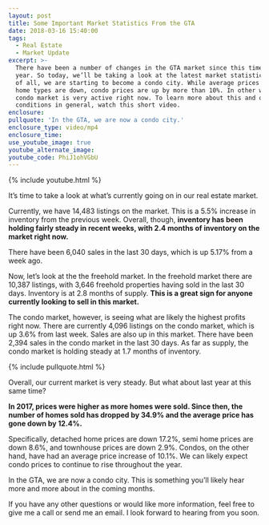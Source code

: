 ```yaml
---
layout: post
title: Some Important Market Statistics From the GTA
date: 2018-03-16 15:40:00
tags:
  - Real Estate
  - Market Update
excerpt: >-
  There have been a number of changes in the GTA market since this time last
  year. So today, we’ll be taking a look at the latest market statistics. First
  of all, we are starting to become a condo city. While average prices for other
  home types are down, condo prices are up by more than 10%. In other words, the
  condo market is very active right now. To learn more about this and our market
  conditions in general, watch this short video.
enclosure:
pullquote: 'In the GTA, we are now a condo city.'
enclosure_type: video/mp4
enclosure_time:
use_youtube_image: true
youtube_alternate_image:
youtube_code: PhiJ1ohVGbU
---
```


{% include youtube.html %}

It’s time to take a look at what’s currently going on in our real estate market.

Currently, we have 14,483 listings on the market. This is a 5.5% increase in inventory from the previous week. Overall, though, **inventory has been holding fairly steady in recent weeks, with 2.4 months of inventory on the market right now.**

There have been 6,040 sales in the last 30 days, which is up 5.17% from a week ago.

Now, let’s look at the the freehold market. In the freehold market there are 10,387 listings, with 3,646 freehold properties having sold in the last 30 days. Inventory is at 2.8 months of supply. **This is a great sign for anyone currently looking to sell in this market.**

The condo market, however, is seeing what are likely the highest profits right now. There are currently 4,096 listings on the condo market, which is up 3.6% from last week. Sales are also up in this market. There have been 2,394 sales in the condo market in the last 30 days. As far as supply, the condo market is holding steady at 1.7 months of inventory.

{% include pullquote.html %}

Overall, our current market is very steady. But what about last year at this same time?

**In 2017, prices were higher as more homes were sold. Since then, the number of homes sold has dropped by 34.9% and the average price has gone down by 12.4%.**

Specifically, detached home prices are down 17.2%, semi home prices are down 8.6%, and townhouse prices are down 2.9%. Condos, on the other hand, have had an average price increase of 10.1%. We can likely expect condo prices to continue to rise throughout the year.

In the GTA, we are now a condo city. This is something you’ll likely hear more and more about in the coming months.

If you have any other questions or would like more information, feel free to give me a call or send me an email. I look forward to hearing from you soon.